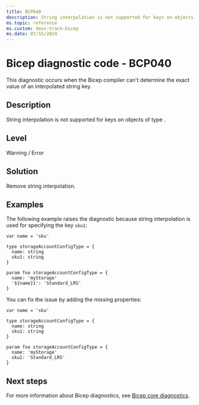 ```yaml
---
title: BCP040
description: String interpolation is not supported for keys on objects of type <type-definition>.
ms.topic: reference
ms.custom: devx-track-bicep
ms.date: 07/15/2024
---
```


# Bicep diagnostic code - BCP040

This diagnostic occurs when the Bicep compiler can't determine the exact value of an interpolated string key.

## Description

String interpolation is not supported for keys on objects of type <type-definition>.

## Level

Warning / Error

## Solution

Remove string interpolation.

## Examples

The following example raises the diagnostic because string interpolation is used for specifying the key `sku1`:

```bicep
var name = 'sku'

type storageAccountConfigType = {
  name: string
  sku1: string
}

param foo storageAccountConfigType = {
  name: 'myStorage'
  '${name}1': 'Standard_LRS' 
}
```

You can fix the issue by adding the missing properties:

```bicep
var name = 'sku'

type storageAccountConfigType = {
  name: string
  sku1: string
}

param foo storageAccountConfigType = {
  name: 'myStorage'
  sku1: 'Standard_LRS' 
}
```

## Next steps

For more information about Bicep diagnostics, see [Bicep core diagnostics](../bicep-core-diagnostics.md).
